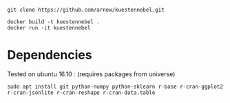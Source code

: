 
    git clone https://github.com/arnew/kuestennebel.git

    docker build -t kuestennebel .
    docker run -it kuestennebel

Dependencies
============

Tested on ubuntu 16.10 :
(requires packages from universe)

    sudo apt install git python-numpy python-sklearn r-base r-cran-ggplot2 r-cran-jsonlite r-cran-reshape r-cran-data.table


